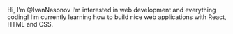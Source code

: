 Hi, I’m @IvanNasonov
I’m interested in web development and everything coding! I’m currently learning how to build nice web applications with React, HTML and CSS.


<!---
IvanNasonov/IvanNasonov is a ✨ special ✨ repository because its `README.md` (this file) appears on your GitHub profile.
You can click the Preview link to take a look at your changes.
--->
